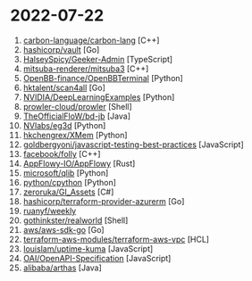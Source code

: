 # 2022-07-22

1. [carbon-language/carbon-lang](https://github.com/carbon-language/carbon-lang "Carbon Language's main repository: documents, design, implementation, and related tools. (NOTE: Carbon Language is experimental; see README)") [C++]
2. [hashicorp/vault](https://github.com/hashicorp/vault "A tool for secrets management, encryption as a service, and privileged access management") [Go]
3. [HalseySpicy/Geeker-Admin](https://github.com/HalseySpicy/Geeker-Admin "✨✨✨ Geeker Admin，基于 Vue3.2、TypeScript、Vite2、Pinia、Element-Plus 开源的一套后台管理框架。") [TypeScript]
4. [mitsuba-renderer/mitsuba3](https://github.com/mitsuba-renderer/mitsuba3 "Mitsuba 3: A Retargetable Forward and Inverse Renderer") [C++]
5. [OpenBB-finance/OpenBBTerminal](https://github.com/OpenBB-finance/OpenBBTerminal "Investment Research for Everyone, Anywhere.") [Python]
6. [hktalent/scan4all](https://github.com/hktalent/scan4all "Vulnerabilities Scan: 15000+PoCs; 20 kinds of application password crack; 7000+Web fingerprints; 146 protocols and 90000+ rules Port scanning; Fuzz, HW, awesome BugBounty...") [Go]
7. [NVIDIA/DeepLearningExamples](https://github.com/NVIDIA/DeepLearningExamples "Deep Learning Examples") [Python]
8. [prowler-cloud/prowler](https://github.com/prowler-cloud/prowler "Prowler is an Open Source security tool to perform AWS security best practices assessments, audits, incident response, continuous monitoring, hardening and forensics readiness. It contains more than 240 controls covering CIS, PCI-DSS, ISO27001, GDPR, HIPAA, FFIEC, SOC2, AWS FTR, ENS and custom security frameworks.") [Shell]
9. [TheOfficialFloW/bd-jb](https://github.com/TheOfficialFloW/bd-jb "The first bd-j hack.") [Java]
10. [NVlabs/eg3d](https://github.com/NVlabs/eg3d "") [Python]
11. [hkchengrex/XMem](https://github.com/hkchengrex/XMem "[ECCV 2022] XMem: Long-Term Video Object Segmentation with an Atkinson-Shiffrin Memory Model") [Python]
12. [goldbergyoni/javascript-testing-best-practices](https://github.com/goldbergyoni/javascript-testing-best-practices "📗🌐 🚢 Comprehensive and exhaustive JavaScript & Node.js testing best practices (April 2022)") [JavaScript]
13. [facebook/folly](https://github.com/facebook/folly "An open-source C++ library developed and used at Facebook.") [C++]
14. [AppFlowy-IO/AppFlowy](https://github.com/AppFlowy-IO/AppFlowy "AppFlowy is an open-source alternative to Notion. You are in charge of your data and customizations. Built with Flutter and Rust.") [Rust]
15. [microsoft/qlib](https://github.com/microsoft/qlib "Qlib is an AI-oriented quantitative investment platform, which aims to realize the potential, empower the research, and create the value of AI technologies in quantitative investment. With Qlib, you can easily try your ideas to create better Quant investment strategies. An increasing number of SOTA Quant research works/papers are released in Qlib.") [Python]
16. [python/cpython](https://github.com/python/cpython "The Python programming language") [Python]
17. [zeroruka/GI_Assets](https://github.com/zeroruka/GI_Assets "Character textures, models and mods for a certain anime game.") [C#]
18. [hashicorp/terraform-provider-azurerm](https://github.com/hashicorp/terraform-provider-azurerm "Terraform provider for Azure Resource Manager") [Go]
19. [ruanyf/weekly](https://github.com/ruanyf/weekly "科技爱好者周刊，每周五发布") 
20. [gothinkster/realworld](https://github.com/gothinkster/realworld "The mother of all demo apps — Exemplary fullstack Medium.com clone powered by React, Angular, Node, Django, and many more 🏅") [Shell]
21. [aws/aws-sdk-go](https://github.com/aws/aws-sdk-go "AWS SDK for the Go programming language.") [Go]
22. [terraform-aws-modules/terraform-aws-vpc](https://github.com/terraform-aws-modules/terraform-aws-vpc "Terraform module which creates VPC resources on AWS 🇺🇦") [HCL]
23. [louislam/uptime-kuma](https://github.com/louislam/uptime-kuma "A fancy self-hosted monitoring tool") [JavaScript]
24. [OAI/OpenAPI-Specification](https://github.com/OAI/OpenAPI-Specification "The OpenAPI Specification Repository") [JavaScript]
25. [alibaba/arthas](https://github.com/alibaba/arthas "Alibaba Java Diagnostic Tool Arthas/Alibaba Java诊断利器Arthas") [Java]
